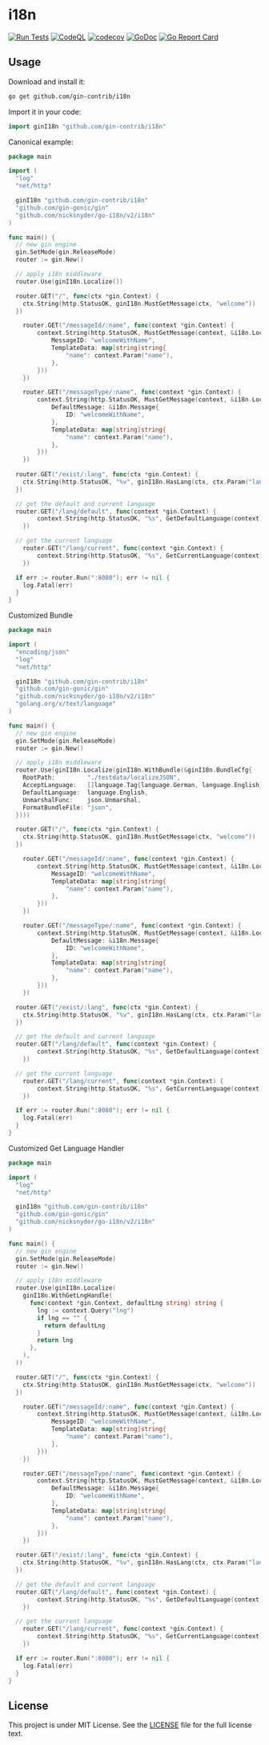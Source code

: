 # i18n

[![Run Tests](https://github.com/gin-contrib/i18n/actions/workflows/go.yml/badge.svg)](https://github.com/gin-contrib/i18n/actions/workflows/go.yml)
[![CodeQL](https://github.com/gin-contrib/i18n/actions/workflows/codeql-analysis.yml/badge.svg)](https://github.com/gin-contrib/i18n/actions/workflows/codeql-analysis.yml)
[![codecov](https://codecov.io/gh/gin-contrib/i18n/branch/master/graph/badge.svg?token=QNMN3KM28Y)](https://codecov.io/gh/gin-contrib/i18n)
[![GoDoc](https://godoc.org/github.com/gin-contrib/i18n?status.svg)](https://godoc.org/github.com/gin-contrib/i18n)
[![Go Report Card](https://goreportcard.com/badge/github.com/gin-contrib/i18n)](https://goreportcard.com/report/github.com/gin-contrib/i18n)

## Usage

Download and install it:

```sh
go get github.com/gin-contrib/i18n
```

Import it in your code:

```go
import ginI18n "github.com/gin-contrib/i18n"
```

Canonical example:

```go
package main

import (
  "log"
  "net/http"

  ginI18n "github.com/gin-contrib/i18n"
  "github.com/gin-gonic/gin"
  "github.com/nicksnyder/go-i18n/v2/i18n"
)

func main() {
  // new gin engine
  gin.SetMode(gin.ReleaseMode)
  router := gin.New()

  // apply i18n middleware
  router.Use(ginI18n.Localize())

  router.GET("/", func(ctx *gin.Context) {
    ctx.String(http.StatusOK, ginI18n.MustGetMessage(ctx, "welcome"))
  })

	router.GET("/messageId/:name", func(context *gin.Context) {
		context.String(http.StatusOK, MustGetMessage(context, &i18n.LocalizeConfig{
			MessageID: "welcomeWithName",
			TemplateData: map[string]string{
				"name": context.Param("name"),
			},
		}))
	})

	router.GET("/messageType/:name", func(context *gin.Context) {
		context.String(http.StatusOK, MustGetMessage(context, &i18n.LocalizeConfig{
			DefaultMessage: &i18n.Message{
				ID: "welcomeWithName",
			},
			TemplateData: map[string]string{
				"name": context.Param("name"),
			},
		}))
	})
  
  router.GET("/exist/:lang", func(ctx *gin.Context) {
    ctx.String(http.StatusOK, "%v", ginI18n.HasLang(ctx, ctx.Param("lang")))
  })

  // get the default and current language
  router.GET("/lang/default", func(context *gin.Context) {
		context.String(http.StatusOK, "%s", GetDefaultLanguage(context).String())
	})

  // get the current language
	router.GET("/lang/current", func(context *gin.Context) {
		context.String(http.StatusOK, "%s", GetCurrentLanguage(context).String())
	})

  if err := router.Run(":8080"); err != nil {
    log.Fatal(err)
  }
}
```

Customized Bundle

```go
package main

import (
  "encoding/json"
  "log"
  "net/http"

  ginI18n "github.com/gin-contrib/i18n"
  "github.com/gin-gonic/gin"
  "github.com/nicksnyder/go-i18n/v2/i18n"
  "golang.org/x/text/language"
)

func main() {
  // new gin engine
  gin.SetMode(gin.ReleaseMode)
  router := gin.New()

  // apply i18n middleware
  router.Use(ginI18n.Localize(ginI18n.WithBundle(&ginI18n.BundleCfg{
    RootPath:         "./testdata/localizeJSON",
    AcceptLanguage:   []language.Tag{language.German, language.English},
    DefaultLanguage:  language.English,
    UnmarshalFunc:    json.Unmarshal,
    FormatBundleFile: "json",
  })))

  router.GET("/", func(ctx *gin.Context) {
    ctx.String(http.StatusOK, ginI18n.MustGetMessage(ctx, "welcome"))
  })

	router.GET("/messageId/:name", func(context *gin.Context) {
		context.String(http.StatusOK, MustGetMessage(context, &i18n.LocalizeConfig{
			MessageID: "welcomeWithName",
			TemplateData: map[string]string{
				"name": context.Param("name"),
			},
		}))
	})

	router.GET("/messageType/:name", func(context *gin.Context) {
		context.String(http.StatusOK, MustGetMessage(context, &i18n.LocalizeConfig{
			DefaultMessage: &i18n.Message{
				ID: "welcomeWithName",
			},
			TemplateData: map[string]string{
				"name": context.Param("name"),
			},
		}))
	})

  router.GET("/exist/:lang", func(ctx *gin.Context) {
    ctx.String(http.StatusOK, "%v", ginI18n.HasLang(ctx, ctx.Param("lang")))
  })

  // get the default and current language
  router.GET("/lang/default", func(context *gin.Context) {
		context.String(http.StatusOK, "%s", GetDefaultLanguage(context).String())
	})

  // get the current language
	router.GET("/lang/current", func(context *gin.Context) {
		context.String(http.StatusOK, "%s", GetCurrentLanguage(context).String())
	})

  if err := router.Run(":8080"); err != nil {
    log.Fatal(err)
  }
}
```

Customized Get Language Handler

```go
package main

import (
  "log"
  "net/http"

  ginI18n "github.com/gin-contrib/i18n"
  "github.com/gin-gonic/gin"
  "github.com/nicksnyder/go-i18n/v2/i18n"
)

func main() {
  // new gin engine
  gin.SetMode(gin.ReleaseMode)
  router := gin.New()

  // apply i18n middleware
  router.Use(ginI18n.Localize(
    ginI18n.WithGetLngHandle(
      func(context *gin.Context, defaultLng string) string {
        lng := context.Query("lng")
        if lng == "" {
          return defaultLng
        }
        return lng
      },
    ),
  ))

  router.GET("/", func(ctx *gin.Context) {
    ctx.String(http.StatusOK, ginI18n.MustGetMessage(ctx, "welcome"))
  })

	router.GET("/messageId/:name", func(context *gin.Context) {
		context.String(http.StatusOK, MustGetMessage(context, &i18n.LocalizeConfig{
			MessageID: "welcomeWithName",
			TemplateData: map[string]string{
				"name": context.Param("name"),
			},
		}))
	})

	router.GET("/messageType/:name", func(context *gin.Context) {
		context.String(http.StatusOK, MustGetMessage(context, &i18n.LocalizeConfig{
			DefaultMessage: &i18n.Message{
				ID: "welcomeWithName",
			},
			TemplateData: map[string]string{
				"name": context.Param("name"),
			},
		}))
	})

  router.GET("/exist/:lang", func(ctx *gin.Context) {
    ctx.String(http.StatusOK, "%v", ginI18n.HasLang(ctx, ctx.Param("lang")))
  })

  // get the default and current language
  router.GET("/lang/default", func(context *gin.Context) {
		context.String(http.StatusOK, "%s", GetDefaultLanguage(context).String())
	})

  // get the current language
	router.GET("/lang/current", func(context *gin.Context) {
		context.String(http.StatusOK, "%s", GetCurrentLanguage(context).String())
	})

  if err := router.Run(":8080"); err != nil {
    log.Fatal(err)
  }
}
```

## License

This project is under MIT License. See the [LICENSE](LICENSE) file for the full license text.
